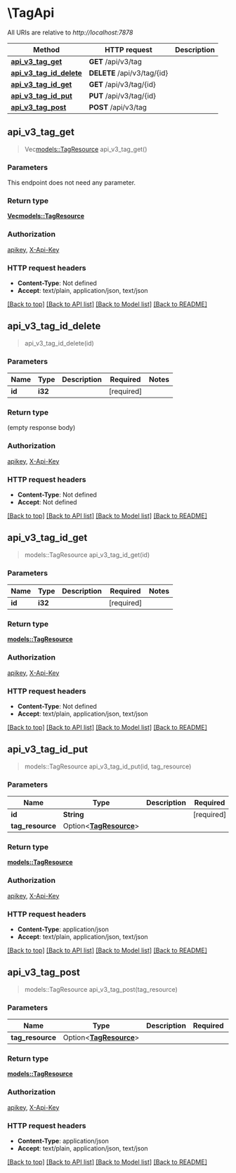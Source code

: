 # \TagApi

All URIs are relative to *http://localhost:7878*

Method | HTTP request | Description
------------- | ------------- | -------------
[**api_v3_tag_get**](TagApi.md#api_v3_tag_get) | **GET** /api/v3/tag | 
[**api_v3_tag_id_delete**](TagApi.md#api_v3_tag_id_delete) | **DELETE** /api/v3/tag/{id} | 
[**api_v3_tag_id_get**](TagApi.md#api_v3_tag_id_get) | **GET** /api/v3/tag/{id} | 
[**api_v3_tag_id_put**](TagApi.md#api_v3_tag_id_put) | **PUT** /api/v3/tag/{id} | 
[**api_v3_tag_post**](TagApi.md#api_v3_tag_post) | **POST** /api/v3/tag | 



## api_v3_tag_get

> Vec<models::TagResource> api_v3_tag_get()


### Parameters

This endpoint does not need any parameter.

### Return type

[**Vec<models::TagResource>**](TagResource.md)

### Authorization

[apikey](../README.md#apikey), [X-Api-Key](../README.md#X-Api-Key)

### HTTP request headers

- **Content-Type**: Not defined
- **Accept**: text/plain, application/json, text/json

[[Back to top]](#) [[Back to API list]](../README.md#documentation-for-api-endpoints) [[Back to Model list]](../README.md#documentation-for-models) [[Back to README]](../README.md)


## api_v3_tag_id_delete

> api_v3_tag_id_delete(id)


### Parameters


Name | Type | Description  | Required | Notes
------------- | ------------- | ------------- | ------------- | -------------
**id** | **i32** |  | [required] |

### Return type

 (empty response body)

### Authorization

[apikey](../README.md#apikey), [X-Api-Key](../README.md#X-Api-Key)

### HTTP request headers

- **Content-Type**: Not defined
- **Accept**: Not defined

[[Back to top]](#) [[Back to API list]](../README.md#documentation-for-api-endpoints) [[Back to Model list]](../README.md#documentation-for-models) [[Back to README]](../README.md)


## api_v3_tag_id_get

> models::TagResource api_v3_tag_id_get(id)


### Parameters


Name | Type | Description  | Required | Notes
------------- | ------------- | ------------- | ------------- | -------------
**id** | **i32** |  | [required] |

### Return type

[**models::TagResource**](TagResource.md)

### Authorization

[apikey](../README.md#apikey), [X-Api-Key](../README.md#X-Api-Key)

### HTTP request headers

- **Content-Type**: Not defined
- **Accept**: text/plain, application/json, text/json

[[Back to top]](#) [[Back to API list]](../README.md#documentation-for-api-endpoints) [[Back to Model list]](../README.md#documentation-for-models) [[Back to README]](../README.md)


## api_v3_tag_id_put

> models::TagResource api_v3_tag_id_put(id, tag_resource)


### Parameters


Name | Type | Description  | Required | Notes
------------- | ------------- | ------------- | ------------- | -------------
**id** | **String** |  | [required] |
**tag_resource** | Option<[**TagResource**](TagResource.md)> |  |  |

### Return type

[**models::TagResource**](TagResource.md)

### Authorization

[apikey](../README.md#apikey), [X-Api-Key](../README.md#X-Api-Key)

### HTTP request headers

- **Content-Type**: application/json
- **Accept**: text/plain, application/json, text/json

[[Back to top]](#) [[Back to API list]](../README.md#documentation-for-api-endpoints) [[Back to Model list]](../README.md#documentation-for-models) [[Back to README]](../README.md)


## api_v3_tag_post

> models::TagResource api_v3_tag_post(tag_resource)


### Parameters


Name | Type | Description  | Required | Notes
------------- | ------------- | ------------- | ------------- | -------------
**tag_resource** | Option<[**TagResource**](TagResource.md)> |  |  |

### Return type

[**models::TagResource**](TagResource.md)

### Authorization

[apikey](../README.md#apikey), [X-Api-Key](../README.md#X-Api-Key)

### HTTP request headers

- **Content-Type**: application/json
- **Accept**: text/plain, application/json, text/json

[[Back to top]](#) [[Back to API list]](../README.md#documentation-for-api-endpoints) [[Back to Model list]](../README.md#documentation-for-models) [[Back to README]](../README.md)

